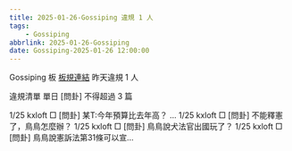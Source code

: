```yaml
---
title: 2025-01-26-Gossiping 違規 1 人
tags:
    - Gossiping
abbrlink: 2025-01-26-Gossiping
date: Gossiping-2025-01-26 12:00:00
---
```

Gossiping 板 [板規連結](https://www.ptt.cc/bbs/Gossiping/M.1637425085.A.07D.html)
昨天違規 1 人
<!-- more -->

違規清單
單日 [問卦] 不得超過 3 篇

1/25 kxloft □ [問卦] 某T:今年預算比去年高？ …
1/25 kxloft □ [問卦] 不能釋憲了，鳥鳥怎麼辦？
1/25 kxloft □ [問卦] 鳥鳥說犬法官出國玩了？
1/25 kxloft □ [問卦] 鳥鳥說憲訴法第31條可以宣…